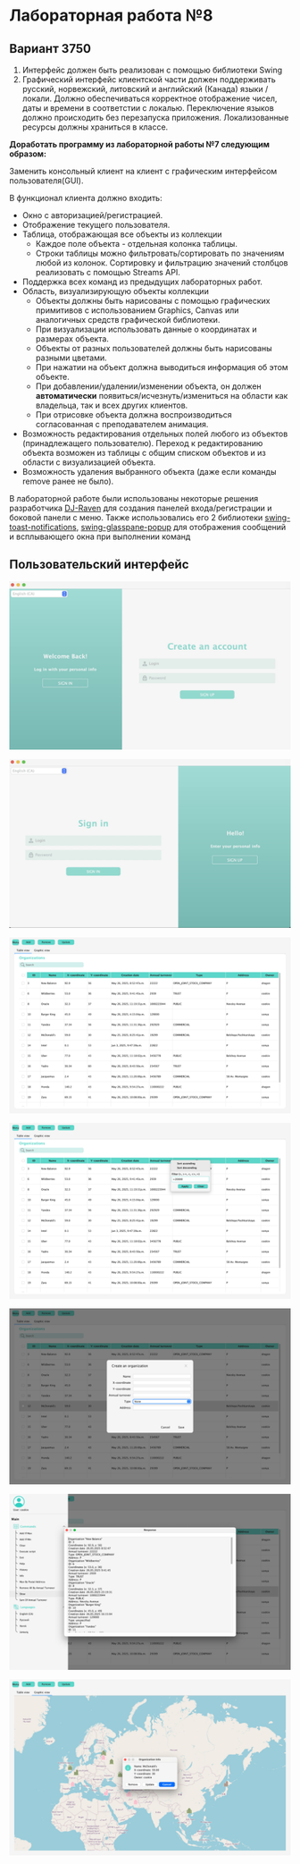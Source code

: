 # Лабораторная работа №8
## Вариант 3750

1. Интерфейс должен быть реализован с помощью библиотеки Swing 
2. Графический интерфейс клиентской части должен поддерживать русский, норвежский, литовский и английский (Канада) языки / локали. 
Должно обеспечиваться корректное отображение чисел, даты и времени в соответстии с локалью. Переключение языков должно происходить без перезапуска приложения. Локализованные ресурсы должны храниться в классе.

**Доработать программу из лабораторной работы №7 следующим образом:**

Заменить консольный клиент на клиент с графическим интерфейсом пользователя(GUI).

В функционал клиента должно входить:
- Окно с авторизацией/регистрацией.
- Отображение текущего пользователя.
- Таблица, отображающая все объекты из коллекции
    - Каждое поле объекта - отдельная колонка таблицы.
    - Строки таблицы можно фильтровать/сортировать по значениям любой из колонок. Сортировку и фильтрацию значений столбцов реализовать с помощью Streams API. 
- Поддержка всех команд из предыдущих лабораторных работ.
- Область, визуализирующую объекты коллекции
    - Объекты должны быть нарисованы с помощью графических примитивов с использованием Graphics, Canvas или аналогичных средств графической библиотеки.
    - При визуализации использовать данные о координатах и размерах объекта.
    - Объекты от разных пользователей должны быть нарисованы разными цветами.
    - При нажатии на объект должна выводиться информация об этом объекте.
    - При добавлении/удалении/изменении объекта, он должен **автоматически** появиться/исчезнуть/измениться  на области как владельца, так и всех других клиентов.
    - При отрисовке объекта должна воспроизводиться согласованная с преподавателем анимация.
- Возможность редактирования отдельных полей любого из объектов (принадлежащего пользователю). Переход к редактированию объекта возможен из таблицы с общим списком объектов и из области с визуализацией объекта.
- Возможность удаления выбранного объекта (даже если команды remove ранее не было).

В лабораторной работе были использованы некоторые решения разработчика [DJ-Raven](https://github.com/DJ-Raven)
для создания панелей входа/регистрации и боковой панели с меню. 
Также использовались его 2 библиотеки [swing-toast-notifications](https://github.com/DJ-Raven/swing-toast-notifications), [swing-glasspane-popup](https://github.com/DJ-Raven/swing-glasspane-popup) для отображения сообщений и всплывающего окна при выполнении команд

## Пользовательский интерфейс

![image](https://raw.githubusercontent.com/LunarSonic/programming_lab8/main/userInterface/image1.jpg)

![image](https://raw.githubusercontent.com/LunarSonic/programming_lab8/main/userInterface/image2.jpg)

![image](https://raw.githubusercontent.com/LunarSonic/programming_lab8/main/userInterface/image3.jpg)

![image](https://raw.githubusercontent.com/LunarSonic/programming_lab8/main/userInterface/image4.jpg)

![image](https://raw.githubusercontent.com/LunarSonic/programming_lab8/main/userInterface/image5.jpg)

![image](https://raw.githubusercontent.com/LunarSonic/programming_lab8/main/userInterface/image6.jpg)

![image](https://raw.githubusercontent.com/LunarSonic/programming_lab8/main/userInterface/image7.jpg)



